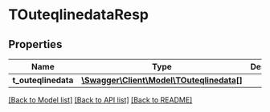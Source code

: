 # TOuteqlinedataResp

## Properties
Name | Type | Description | Notes
------------ | ------------- | ------------- | -------------
**t_outeqlinedata** | [**\Swagger\Client\Model\TOuteqlinedata[]**](TOuteqlinedata.md) |  | [optional] 

[[Back to Model list]](../README.md#documentation-for-models) [[Back to API list]](../README.md#documentation-for-api-endpoints) [[Back to README]](../README.md)



